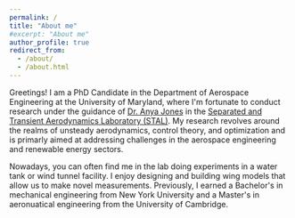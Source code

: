 ```yaml
---
permalink: /
title: "About me"
#excerpt: "About me"
author_profile: true
redirect_from: 
  - /about/
  - /about.html
---
```


Greetings! I am a PhD Candidate in the Department of Aerospace Engineering at the University of Maryland, where I'm fortunate to conduct research under the guidance of [Dr. Anya Jones](https://aero.umd.edu/clark/faculty/40/Anya-R-Jones) in the [Separated and Transient Aerodynamics Laboratory (STAL)](http://stal.umd.edu/). My research revolves around the realms of unsteady aerodynamics, control theory, and optimization and is primarly aimed at addressing challenges in the aerospace engineering and renewable energy sectors. 

Nowadays, you can often find me in the lab doing experiments in a water tank or wind tunnel facility. I enjoy designing and building wing models that allow us to make novel measurements. Previously, I earned a Bachelor's in mechanical engineering from New York University and a Master's in aeronuatical engineering from the University of Cambridge. 




<div id="button-container" style="display: flex; justify-content: flex-end; margin-bottom: 10px;">
  <div id="observablehq-AirfoilButton-1cd9a08a" style="display: inline-block;"></div>
  <div id="observablehq-KuttaButton-1cd9a08a" style="display: inline-block; margin-left: 10px;"></div>
</div>

<div id="plot-options-container" style="display: flex; align-items: flex-start;">
  <div id="plot-container" style="flex: 1;">
    <div id="observablehq-viewof-gl-1cd9a08a"></div>
    <div id="observablehq-viewof-options-1cd9a08a"></div>
  </div>
  <div id="options-container" style="flex: 1; margin-left: 10px;"> 
    <div id="observablehq-viewof-flowSelection-1cd9a08a"></div>
    <div id="observablehq-viewof-alpha_deg-1cd9a08a"></div>
    <div id="observablehq-viewof-U-1cd9a08a"></div>
    <div id="observablehq-viewof-Gamma-1cd9a08a"></div>
    <div id="observablehq-viewof-Kappa-1cd9a08a"></div>
    <div id="observablehq-viewof-shift-1cd9a08a"></div>
    <div id="observablehq-viewof-shift_vertical-1cd9a08a"></div>
  </div>
</div>


<style>
    #wrapper {
      /* Add height to ensure there's enough scrollable content */
      height: 1000px; /* You can adjust this height as needed */
    }

    #plot-options-container {
      display: flex;
      align-items: flex-start;
      position: static;
      top: 0; /* Stick to the top of the viewport */
      background-color: white; /* Adjust the background color as needed */
      z-index: 1; /* Add z-index to ensure it appears above other content */
    }

    #plot-container {
      flex: 1;
    }

    #options-container {
      flex: 1;
      margin-left: 10px;
    }
    
  </style>



<link rel="stylesheet" href="https://cdn.jsdelivr.net/npm/@observablehq/inspector@5/dist/inspector.css">
<script type="module">
import {Runtime, Inspector} from "https://cdn.jsdelivr.net/npm/@observablehq/runtime@5/dist/runtime.js";
import define from "https://api.observablehq.com/d/6a13ba7040fa6e52.js?v=4";
new Runtime().module(define, name => {
  if (name === "viewof gl") return new Inspector(document.querySelector("#observablehq-viewof-gl-1cd9a08a"));
  if (name === "viewof flowSelection") return new Inspector(document.querySelector("#observablehq-viewof-flowSelection-1cd9a08a"));
  if (name === "viewof alpha_deg") return new Inspector(document.querySelector("#observablehq-viewof-alpha_deg-1cd9a08a"));
  if (name === "viewof U") return new Inspector(document.querySelector("#observablehq-viewof-U-1cd9a08a"));
  if (name === "viewof Gamma") return new Inspector(document.querySelector("#observablehq-viewof-Gamma-1cd9a08a"));
  if (name === "viewof Kappa") return new Inspector(document.querySelector("#observablehq-viewof-Kappa-1cd9a08a"));
  if (name === "viewof shift") return new Inspector(document.querySelector("#observablehq-viewof-shift-1cd9a08a"));
  if (name === "viewof shift_vertical") return new Inspector(document.querySelector("#observablehq-viewof-shift_vertical-1cd9a08a"));
  if (name === "viewof options") return new Inspector(document.querySelector("#observablehq-viewof-options-1cd9a08a"));
  if (name === "KuttaButton") return new Inspector(document.querySelector("#observablehq-KuttaButton-1cd9a08a"));
  if (name === "AirfoilButton") return new Inspector(document.querySelector("#observablehq-AirfoilButton-1cd9a08a"));
  return ["programInfo","render","executeMultipleFunctions","values","radius","x_te","Kutta_circulation","initialGrid","beta","values_uniform","values_vortex","values_doublet","grid","values_uniform_doublet","values_uniform_vortex","values_uniform_vortex_doublet","values_vortex_doublet","AirfoilButtonList","alpha","transform","body"].includes(name);
});
</script>



<link rel="stylesheet" href="https://cdn.jsdelivr.net/npm/@observablehq/inspector@5/dist/inspector.css">
<script type="module">
import {Runtime, Inspector} from "https://cdn.jsdelivr.net/npm/@observablehq/runtime@5/dist/runtime.js";
import define from "https://api.observablehq.com/d/6a13ba7040fa6e52@1629.js?v=4";
new Runtime().module(define, name => {
  if (name === "viewof gl") return new Inspector(document.querySelector("#observablehq-viewof-gl-7ed5cdb3"));
  if (name === "viewof flowSelection") return new Inspector(document.querySelector("#observablehq-viewof-flowSelection-7ed5cdb3"));
  if (name === "viewof alpha_deg") return new Inspector(document.querySelector("#observablehq-viewof-alpha_deg-7ed5cdb3"));
  if (name === "viewof U") return new Inspector(document.querySelector("#observablehq-viewof-U-7ed5cdb3"));
  if (name === "viewof Gamma") return new Inspector(document.querySelector("#observablehq-viewof-Gamma-7ed5cdb3"));
  if (name === "viewof Kappa") return new Inspector(document.querySelector("#observablehq-viewof-Kappa-7ed5cdb3"));
  if (name === "viewof shift") return new Inspector(document.querySelector("#observablehq-viewof-shift-7ed5cdb3"));
  if (name === "viewof shift_vertical") return new Inspector(document.querySelector("#observablehq-viewof-shift_vertical-7ed5cdb3"));
  if (name === "viewof transform") return new Inspector(document.querySelector("#observablehq-viewof-transform-7ed5cdb3"));
  if (name === "viewof body") return new Inspector(document.querySelector("#observablehq-viewof-body-7ed5cdb3"));
  return ["programInfo","render","values","radius","initialGrid","values_uniform","values_vortex","values_doublet","grid","values_uniform_doublet","values_uniform_vortex","values_uniform_vortex_doublet","values_vortex_doublet","alpha"].includes(name);
});
</script>









